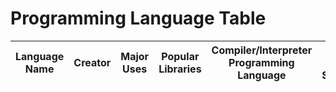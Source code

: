# Programming Language Table

| Language Name | Creator | Major Uses | Popular Libraries | Compiler/Interpreter Programming Language | Jobs and Salaries |
| --- | --- | --- | --- | --- | --- |
